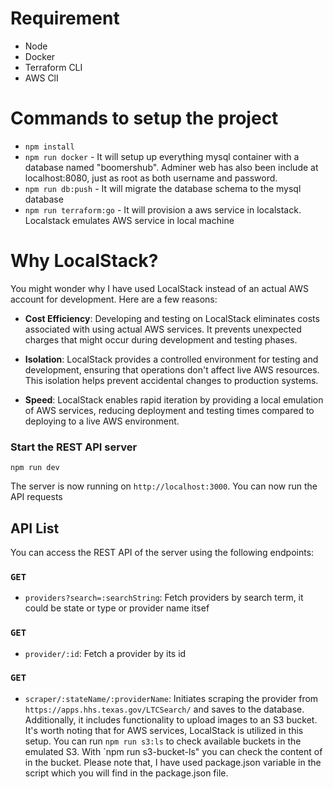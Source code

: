 # Requirement

- Node
- Docker
- Terraform CLI
- AWS ClI

# Commands to setup the project

- `npm install`
- `npm run docker` - It will setup up everything mysql container with a database named "boomershub". Adminer web has also been include at localhost:8080, just as root as both username and password.
- `npm run db:push` - It will migrate the database schema to the mysql database
- `npm run terraform:go` - It will provision a aws service in localstack. Localstack emulates AWS service in local machine

# Why LocalStack?

You might wonder why I have used LocalStack instead of an actual AWS account for development. Here are a few reasons:

- **Cost Efficiency**: Developing and testing on LocalStack eliminates costs associated with using actual AWS services. It prevents unexpected charges that might occur during development and testing phases.

- **Isolation**: LocalStack provides a controlled environment for testing and development, ensuring that operations don't affect live AWS resources. This isolation helps prevent accidental changes to production systems.

- **Speed**: LocalStack enables rapid iteration by providing a local emulation of AWS services, reducing deployment and testing times compared to deploying to a live AWS environment.

### Start the REST API server

```
npm run dev
```

The server is now running on `http://localhost:3000`. You can now run the API requests

## API List

You can access the REST API of the server using the following endpoints:

### `GET`

- `providers?search=:searchString`: Fetch providers by search term, it could be state or type or provider name itsef

### `GET`

- `provider/:id`: Fetch a provider by its id

### `GET`

- `scraper/:stateName/:providerName`: Initiates scraping the provider from `https://apps.hhs.texas.gov/LTCSearch/` and saves to the database. Additionally, it includes functionality to upload images to an S3 bucket. It's worth noting that for AWS services, LocalStack is utilized in this setup. You can run `npm run s3:ls` to check available buckets in the emulated S3. With `npm run s3-bucket-ls" you can check the content of in the bucket. Please note that, I have used package.json variable in the script which you will find in the package.json file.
